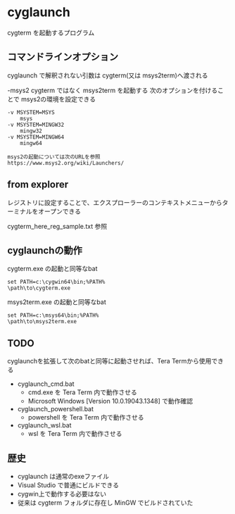 ﻿# cyglaunch

cygterm を起動するプログラム

## コマンドラインオプション

cyglaunch で解釈されない引数は cygterm(又は msys2term)へ渡される

-msys2
    cygterm ではなく msys2term を起動する
    次のオプションを付けることで msys2の環境を設定できる

    -v MSYSTEM=MSYS
        msys
    -v MSYSTEM=MINGW32
        mingw32
    -v MSYSTEM=MINGW64
        mingw64

    msys2の起動については次のURLを参照
    https://www.msys2.org/wiki/Launchers/

## from explorer

レジストリに設定することで、エクスプローラーのコンテキストメニューからターミナルをオープンできる

cygterm_here_reg_sample.txt 参照

## cyglaunchの動作

cygterm.exe の起動と同等なbat

```
set PATH=c:\cygwin64\bin;%PATH%
\path\to\cygterm.exe
```

msys2term.exe の起動と同等なbat

```
set PATH=c:\msys64\bin;%PATH%
\path\to\msys2term.exe
```

## TODO

cyglaunchを拡張して次のbatと同等に起動させれば、Tera Termから使用できる

- cyglaunch_cmd.bat
  - cmd.exe を Tera Term 内で動作させる
  - Microsoft Windows [Version 10.0.19043.1348] で動作確認
- cyglaunch_powershell.bat
  - powershell を Tera Term 内で動作させる
- cyglaunch_wsl.bat
  - wsl を Tera Term 内で動作させる

## 歴史

- cyglaunch は通常のexeファイル
- Visual Studio で普通にビルドできる
- cygwin上で動作する必要はない
- 従来は cygterm フォルダに存在し MinGW でビルドされていた

